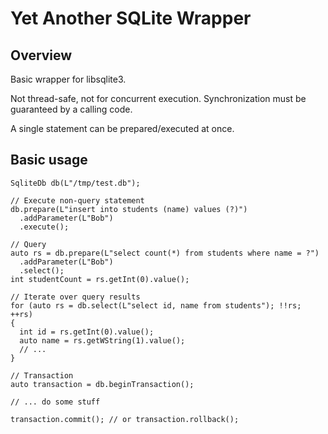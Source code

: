 # Yet Another SQLite Wrapper
## Overview
Basic wrapper for libsqlite3.

Not thread-safe, not for concurrent execution. Synchronization must be guaranteed by a calling code.

A single statement can be prepared/executed at once.

## Basic usage
```
SqliteDb db(L"/tmp/test.db");

// Execute non-query statement
db.prepare(L"insert into students (name) values (?)")
  .addParameter(L"Bob")
  .execute();

// Query
auto rs = db.prepare(L"select count(*) from students where name = ?")
  .addParameter(L"Bob")
  .select();
int studentCount = rs.getInt(0).value();

// Iterate over query results
for (auto rs = db.select(L"select id, name from students"); !!rs; ++rs)
{
  int id = rs.getInt(0).value();
  auto name = rs.getWString(1).value();
  // ...
}

// Transaction
auto transaction = db.beginTransaction();

// ... do some stuff

transaction.commit(); // or transaction.rollback();

```
